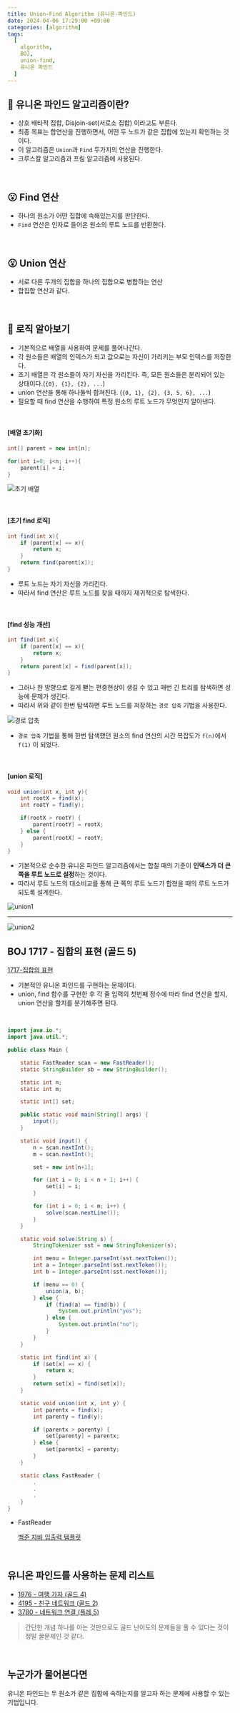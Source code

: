 ```yaml
---
title: Union-Find Algorithm (유니온-파인드)
date: 2024-04-06 17:29:00 +09:00
categories: [algorithm]
tags:
  [
    algorithm,
    BOJ,
    union-find,
    유니온 파인드
  ]
---
```


## 🤔 유니온 파인드 알고리즘이란?
- 상호 배타적 집합, Disjoin-set(서로소 집합) 이라고도 부른다.
- 최종 목표는 합연산을 진행하면서, 어떤 두 노드가 같은 집합에 있는지 확인하는 것이다.
- 이 알고리즘은 `Union`과 `Find` 두가지의 연산을 진행한다.
- 크루스칼 알고리즘과 프림 알고리즘에 사용된다.

<br>

## 😮 Find 연산
- 하나의 원소가 어떤 집합에 속해있는지를 판단한다.
- `Find` 연산은 인자로 들어온 원소의 루트 노드를 반환한다.

<br>

## 😮 Union 연산
- 서로 다른 두개의 집합을 하나의 집합으로 병합하는 연산
- 합집합 연산과 같다.

<br>

## 😤 로직 알아보기
- 기본적으로 배열을 사용하여 문제를 풀어나간다.
- 각 원소들은 배열의 인덱스가 되고 값으로는 자신이 가리키는 부모 인덱스를 저장한다.
- 초기 배열은 각 원소들이 자기 자신을 가리킨다. 즉, 모든 원소들은 분리되어 있는 상태이다.(`{0}, {1}, {2}, ...`)
- union 연산을 통해 하나둘씩 합쳐진다. (`{0, 1}, {2}, {3, 5, 6}, ...`)
- 필요할 때 find 연산을 수행하여 특정 원소의 루트 노드가 무엇인지 알아낸다.

<br>

#### [배열 초기화]
```java
int[] parent = new int[n];

for(int i=0; i<n; i++){
    parent[i] = i;
}
```
![초기 배열](/assets/img/24/04/06/초기.jpg)

<br>

#### [초기 find 로직]
```java
int find(int x){
    if (parent[x] == x){
        return x;
    }
    return find(parent[x]);
}
```
- 루트 노드는 자기 자신을 가리킨다.
- 따라서 find 연산은 루트 노드를 찾을 때까지 재귀적으로 탐색한다.

<br>

#### [find 성능 개선]
```java
int find(int x){
    if (parent[x] == x){
        return x;
    }
    return parent[x] = find(parent[x]);
}
```
- 그러나 한 방향으로 길게 뻗는 편중현상이 생길 수 있고 매번 긴 트리를 탐색하면 성능에 문제가 생긴다.
- 따라서 위와 같이 한번 탐색하면 루트 노드를 저장하는 `경로 압축` 기법을 사용한다.

![경로 압축](/assets/img/24/04/06/find.jpg)

- `경로 압축` 기법을 통해 한번 탐색했던 원소의 find 연산의 시간 복잡도가 `f(n)`에서 `f(1)` 이 되었다.

<br>

#### [union 로직]
```java
void union(int x, int y){
    int rootX = find(x);
    int rootY = find(y);

    if(rootX > rootY) {
        parent[rootY] = rootX;
    } else {
        parent[rootX] = rootY;
    }
}
```
- 기본적으로 순수한 유니온 파인드 알고리즘에서는 합칠 때의 기준이 **인덱스가 더 큰쪽을 루트 노드로 설정**하는 것이다.
- 따라서 루트 노드의 대소비교를 통해 큰 쪽의 루트 노드가 합쳤을 때의 루트 노드가 되도록 설계한다.

![union1](/assets/img/24/04/06/union.jpg)

---

![union2](/assets/img/24/04/06/union2.jpg)

## BOJ 1717 - 집합의 표현 (골드 5)
[1717-집합의 표현](https://www.acmicpc.net/problem/1717)

- 기본적인 유니온 파인드를 구현하는 문제이다.
- union, find 함수를 구현한 후 각 줄 입력의 첫번째 정수에 따라 find 연산을 할지, union 연산을 할지를 분기해주면 된다.

<br>

```java
import java.io.*;
import java.util.*;

public class Main {

    static FastReader scan = new FastReader();
    static StringBuilder sb = new StringBuilder();

    static int n;
    static int m;

    static int[] set;

    public static void main(String[] args) {
        input();
    }

    static void input() {
        n = scan.nextInt();
        m = scan.nextInt();

        set = new int[n+1];

        for (int i = 0; i < n + 1; i++) {
            set[i] = i;
        }

        for (int i = 0; i < m; i++) {
            solve(scan.nextLine());
        }
    }

    static void solve(String s) {
        StringTokenizer sst = new StringTokenizer(s);

        int menu = Integer.parseInt(sst.nextToken());
        int a = Integer.parseInt(sst.nextToken());
        int b = Integer.parseInt(sst.nextToken());

        if (menu == 0) {
            union(a, b);
        } else {
            if (find(a) == find(b)) {
                System.out.println("yes");
            } else {
                System.out.println("no");
            }
        }
    }

    static int find(int x) {
        if (set[x] == x) {
            return x;
        }
        return set[x] = find(set[x]);
    }

    static void union(int x, int y) {
        int parentx = find(x);
        int parenty = find(y);

        if (parentx > parenty) {
            set[parenty] = parentx;
        } else {
            set[parentx] = parenty;
        }
    }

    static class FastReader {
        .
        .
        .
    }
}
```

- FastReader

    [백준 자바 입출력 템플릿](https://ajroot5685.github.io/posts/%EB%B0%B1%EC%A4%80-%EC%9E%90%EB%B0%94-%EC%9E%85%EC%B6%9C%EB%A0%A5-%ED%85%9C%ED%94%8C%EB%A6%BF/)

<br>

## 유니온 파인드를 사용하는 문제 리스트
- [1976 - 여행 가자 (골드 4)](https://www.acmicpc.net/problem/1976)
- [4195 - 친구 네트워크 (골드 2)](https://www.acmicpc.net/problem/4195)
- [3780 - 네트워크 연결 (플레 5)](https://www.acmicpc.net/problem/3780)

> 간단한 개념 하나를 아는 것만으로도 골드 난이도의 문제들을 풀 수 있다는 것이 정말 꿀문제인 것 같다.

<br>

## 누군가가 물어본다면
<div class="spotlight1">
유니온 파인드는 두 원소가 같은 집합에 속하는지를 알고자 하는 문제에 사용할 수 있는 기법입니다.
</div>